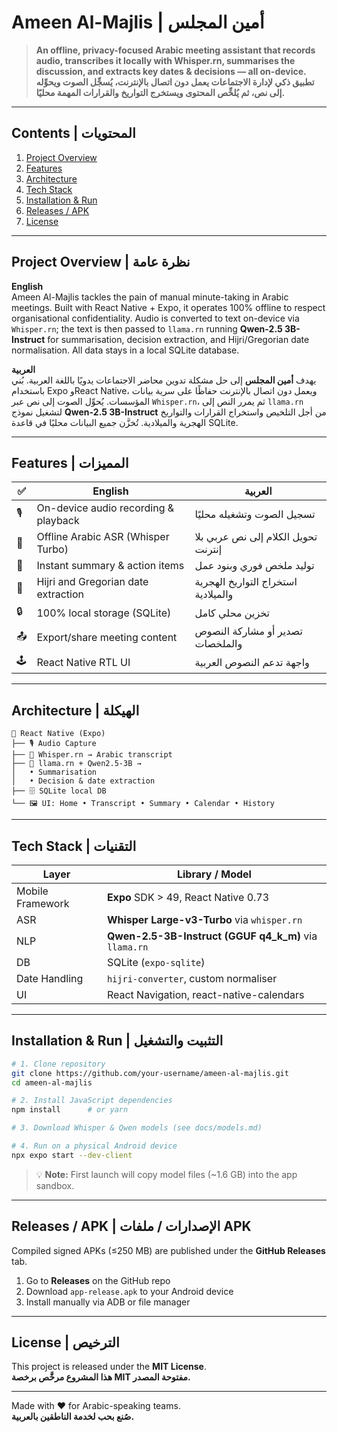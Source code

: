 # Ameen Al-Majlis | أمين المجلس

> **An offline, privacy-focused Arabic meeting assistant that records audio, transcribes it locally with Whisper.rn, summarises the discussion, and extracts key dates & decisions — all on-device.**  
> **تطبيق ذكي لإدارة الاجتماعات يعمل دون اتصال بالإنترنت، يُسجِّل الصوت ويحوِّله إلى نص، ثم يُلخِّص المحتوى ويستخرج التواريخ والقرارات المهمة محليًا.**

---

## Contents | المحتويات
1. [Project Overview](#project-overview--نظرة-عامة)  
2. [Features](#features--المميزات)  
3. [Architecture](#architecture--الهيكلة)  
4. [Tech Stack](#tech-stack--التقنيات)  
5. [Installation & Run](#installation--run--التثبيت-والتشغيل)  
6. [Releases / APK](#releases--apk--الإصدارات--apk)  
7. [License](#license--الترخيص)  

---

## Project Overview | نظرة عامة

**English**  
Ameen Al-Majlis tackles the pain of manual minute-taking in Arabic meetings. Built with React Native + Expo, it operates 100% offline to respect organisational confidentiality. Audio is converted to text on-device via `Whisper.rn`; the text is then passed to `llama.rn` running **Qwen-2.5 3B-Instruct** for summarisation, decision extraction, and Hijri/Gregorian date normalisation. All data stays in a local SQLite database.

**العربية**  
يهدف **أمين المجلس** إلى حل مشكلة تدوين محاضر الاجتماعات يدويًا باللغة العربية. بُني باستخدام Expo وReact Native، ويعمل دون اتصال بالإنترنت حفاظًا على سرية بيانات المؤسسات. يُحوِّل الصوت إلى نص عبر `Whisper.rn`، ثم يمرر النص إلى `llama.rn` لتشغيل نموذج **Qwen-2.5 3B-Instruct** من أجل التلخيص واستخراج القرارات والتواريخ الهجرية والميلادية. تُخزَّن جميع البيانات محليًا في قاعدة SQLite.

---

## Features | المميزات

| ✅ | English                               | العربية                              |
|----|---------------------------------------|---------------------------------------|
| 🎙️ | On-device audio recording & playback | تسجيل الصوت وتشغيله محليًا           |
| 📝 | Offline Arabic ASR (Whisper Turbo)   | تحويل الكلام إلى نص عربي بلا إنترنت |
| 📰 | Instant summary & action items       | توليد ملخص فوري وبنود عمل            |
| 📅 | Hijri and Gregorian date extraction  | استخراج التواريخ الهجرية والميلادية |
| 🔒 | 100% local storage (SQLite)          | تخزين محلي كامل                      |
| 📤 | Export/share meeting content         | تصدير أو مشاركة النصوص والملخصات    |
| 🕹️ | React Native RTL UI                  | واجهة تدعم النصوص العربية            |

---

## Architecture | الهيكلة

```
📱 React Native (Expo)
├── 🎙️ Audio Capture
├── 🤖 Whisper.rn → Arabic transcript
├── 🐪 llama.rn + Qwen2.5-3B →
│   • Summarisation
│   • Decision & date extraction
├── 🗄️ SQLite local DB
└── 🖼️ UI: Home • Transcript • Summary • Calendar • History
```

---

## Tech Stack | التقنيات

| Layer            | Library / Model                          |
|------------------|-------------------------------------------|
| Mobile Framework | **Expo** SDK > 49, React Native 0.73     |
| ASR              | **Whisper Large-v3-Turbo** via `whisper.rn` |
| NLP              | **Qwen-2.5-3B-Instruct (GGUF q4_k_m)** via `llama.rn` |
| DB               | SQLite (`expo-sqlite`)                   |
| Date Handling    | `hijri-converter`, custom normaliser     |
| UI               | React Navigation, react-native-calendars |

---

## Installation & Run | التثبيت والتشغيل

```bash
# 1. Clone repository
git clone https://github.com/your-username/ameen-al-majlis.git
cd ameen-al-majlis

# 2. Install JavaScript dependencies
npm install      # or yarn

# 3. Download Whisper & Qwen models (see docs/models.md)

# 4. Run on a physical Android device
npx expo start --dev-client
```

> 💡 **Note:** First launch will copy model files (~1.6 GB) into the app sandbox.

---

## Releases / APK | الإصدارات / ملفات APK

Compiled signed APKs (≤250 MB) are published under the **GitHub Releases** tab.

1. Go to **Releases** on the GitHub repo  
2. Download `app-release.apk` to your Android device  
3. Install manually via ADB or file manager

---

## License | الترخيص

This project is released under the **MIT License**.  
**هذا المشروع مرخَّص برخصة MIT مفتوحة المصدر.**

---

Made with ❤️ for Arabic-speaking teams.  
**صُنع بحب لخدمة الناطقين بالعربية.**
